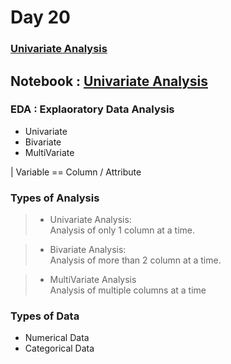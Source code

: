 # Day 20

### [Univariate Analysis](https://www.youtube.com/watch?v=4HyTlbHUKSw&list=PLKnIA16_Rmvbr7zKYQuBfsVkjoLcJgxHH)

## Notebook : [Univariate Analysis](./Code/index.ipynb)

### EDA : Explaoratory Data Analysis
- Univariate
- Bivariate
- MultiVariate

| Variable == Column / Attribute

### Types of Analysis
> - Univariate Analysis: <br> 
Analysis of only 1 column at a time.

> - Bivariate Analysis:<br> 
Analysis of more than 2 column at a time.

> - MultiVariate Analysis <br>
Analysis of multiple columns at a time

### Types of Data
- Numerical Data
- Categorical Data